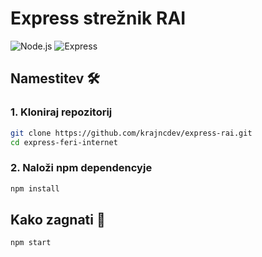 # Express strežnik RAI

![Node.js](https://img.shields.io/badge/Node.js-20%2B-green?logo=node.js)
![Express](https://img.shields.io/badge/Express-4%2B-lightgrey?logo=express)

## Namestitev 🛠️

### 1. Kloniraj repozitorij

```bash
git clone https://github.com/krajncdev/express-rai.git
cd express-feri-internet
```

### 2. Naloži npm dependencyje

```bash
npm install
```

## Kako zagnati 🏃

```bash
npm start
```
